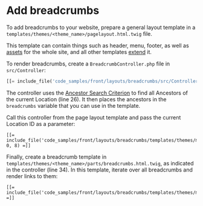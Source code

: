 # Add breadcrumbs

To add breadcrumbs to your website, prepare a general layout template in a `templates/themes/<theme_name>/pagelayout.html.twig` file.

This template can contain things such as header, menu, footer, as well as [assets](../assets.md) for the whole site,
and all other templates [extend](../templates/templates.md#connecting-templates) it.

To render breadcrumbs, create a `BreadcrumbController.php` file in `src/Controller`:

``` php hl_lines="26 34"
[[= include_file('code_samples/front/layouts/breadcrumbs/src/Controller/BreadcrumbController.php') =]]
```

The controller uses the [Ancestor Search Criterion](../../search/criteria_reference/ancestor_criterion.md)
to find all Ancestors of the current Location (line 26).
It then places the ancestors in the `breadcrumbs` variable that you can use in the template.

Call this controller from the page layout template and pass the current Location ID as a parameter:

``` html+twig
[[= include_file('code_samples/front/layouts/breadcrumbs/templates/themes/my_theme/pagelayout.html.twig', 0, 8) =]]
```

Finally, create a breadcrumb template in `templates/themes/<theme_name>/parts/breadcrumbs.html.twig`, as indicated in the controller (line 34).
In this template, iterate over all breadcrumbs and render links to them:

``` html+twig
[[= include_file('code_samples/front/layouts/breadcrumbs/templates/themes/my_theme/parts/breadcrumbs.html.twig') =]]
```

